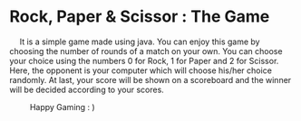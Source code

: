 # Rock, Paper & Scissor : The Game

&emsp; It is a simple game made using java. You can enjoy this game by choosing the number of rounds of a match on your own. You can choose your choice using the numbers 0 for Rock, 1 for Paper and 2 for Scissor. Here, the opponent is your computer which will choose his/her choice randomly. At last, your score will be shown on a scoreboard and the winner will be decided according to your scores.

&emsp; &emsp; Happy Gaming : )
